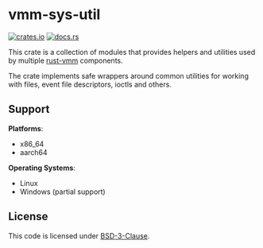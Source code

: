 # vmm-sys-util

[![crates.io](https://img.shields.io/crates/v/vmm-sys-util)](https://crates.io/crates/vmm-sys-util)
[![docs.rs](https://img.shields.io/docsrs/vmm-sys-util)](https://docs.rs/vmm-sys-util/)

This crate is a collection of modules that provides helpers and utilities
used by multiple [rust-vmm](https://github.com/rust-vmm/community) components.

The crate implements safe wrappers around common utilities for working
with files, event file descriptors, ioctls and others.

## Support

**Platforms**:
- x86_64
- aarch64

**Operating Systems**:
- Linux
- Windows (partial support)

## License

This code is licensed under [BSD-3-Clause](LICENSE-BSD-3-Clause).